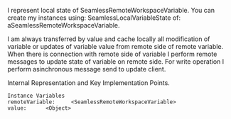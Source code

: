 I represent local state of SeamlessRemoteWorkspaceVariable. 
You can create my instances using: 
	SeamlessLocalVariableState of: aSeamlessRemoteWorkspaceVariable.

I am always transferred by value and cache locally all modification of variable or updates of variable value from remote side of remote variable.	
When there is connection with remote side of variable I perform remote messages to update state of variable on remote side.
For write operation I perform asinchronous message send to update client.
 
Internal Representation and Key Implementation Points.

    Instance Variables
	remoteVariable:		<SeamlessRemoteWorkspaceVariable>
	value:		<Object>